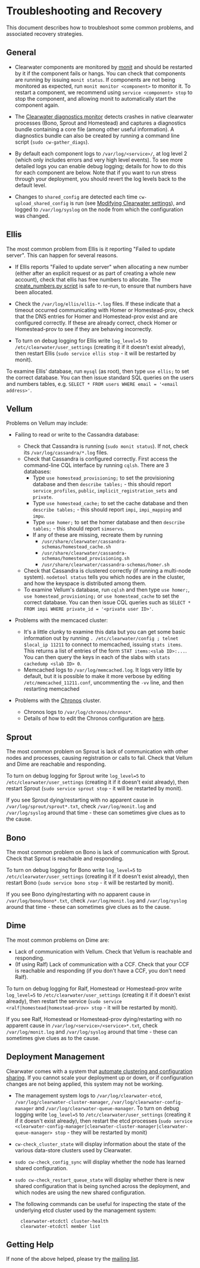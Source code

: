 # Troubleshooting and Recovery

This document describes how to troubleshoot some common problems, and associated recovery strategies.

## General

*  Clearwater components are monitored by [monit](http://mmonit.com/monit/) and should be restarted by it if the component fails or hangs.  You can check that components are running by issuing `monit status`.  If components are not being monitored as expected, run `monit monitor <component>` to monitor it. To restart a component, we recommend using `service <component> stop` to stop the component, and allowing monit to automatically start the component again.

*  The [Clearwater diagnostics monitor](https://github.com/Metaswitch/clearwater-infrastructure/blob/master/clearwater-diags-monitor.md) detects crashes in native clearwater processes (Bono, Sprout and Homestead) and captures a diagnostics bundle containing a core file (among other useful information).  A diagnostics bundle can also be created by running a command line script (`sudo cw-gather_diags`).

*  By default each component logs to `/var/log/<service>/`, at log level 2 (which only includes errors and very high level events). To see more detailed logs you can enable debug logging; details for how to do this for each component are below. Note that if you want to run stress through your deployment, you should revert the log levels back to the default level.

* Changes to `shared_config` are detected each time `cw-upload_shared_config` is run (see [Modifying Clearwater settings](Modifying_Clearwater_settings.md)), and logged to `/var/log/syslog` on the node from which the configuration was changed.

## Ellis

The most common problem from Ellis is it reporting "Failed to update server".  This can happen for several reasons.

*   If Ellis reports "Failed to update server" when allocating a new number (either after an explicit request or as part of creating a whole new account), check that ellis has free numbers to allocate.  The [create_numbers.py script](https://github.com/Metaswitch/ellis/blob/dev/docs/create-numbers.md) is safe to re-run, to ensure that numbers have been allocated.

*   Check the `/var/log/ellis/ellis-*.log` files.  If these indicate that a timeout occurred communicating with Homer or Homestead-prov, check that the DNS entries for Homer and Homestead-prov exist and are configured correctly.  If these are already correct, check Homer or Homestead-prov to see if they are behaving incorrectly.

*   To turn on debug logging for Ellis write `log_level=5` to `/etc/clearwater/user_settings` (creating it if it doesn't exist already), then restart Ellis (`sudo service ellis stop` - it will be restarted by monit).

To examine Ellis' database, run `mysql` (as root), then type `use ellis;` to set the correct database.  You can then issue standard SQL queries on the users and numbers tables, e.g. `SELECT * FROM users WHERE email = '<email address>'`.

## Vellum

Problems on Vellum may include:

* Failing to read or write to the Cassandra database:
    * Check that Cassandra is running (`sudo monit status`). If not, check its `/var/log/cassandra/*.log` files.
    * Check that Cassandra is configured correctly. First access the command-line CQL interface by running `cqlsh`. There are 3 databases:
        * Type `use homestead_provisioning;` to set the provisioning database and then `describe tables;` - this should report `service_profiles`, `public`, `implicit_registration_sets` and `private`.
        * Type `use homestead_cache;` to set the cache database and then `describe tables;` - this should report `impi`, `impi_mapping` and `impu`.
        * Type `use homer;` to set the homer database and then `describe tables;` - this should report `simservs`.
        * If any of these are missing, recreate them by running
            * `/usr/share/clearwater/cassandra-schemas/homestead_cache.sh`
            * `/usr/share/clearwater/cassandra-schemas/homestead_provisioning.sh`
            * `/usr/share/clearwater/cassandra-schemas/homer.sh`
    * Check that Cassandra is clustered correctly (if running a multi-node system). `nodetool status` tells you which nodes are in the cluster, and how the keyspace is distributed among them.
    * To examine Vellum's database, run `cqlsh` and then type `use homer;`, `use homestead_provisioning;` or `use homestead_cache` to set the correct database.  You can then issue CQL queries such as `SELECT * FROM impi WHERE private_id = '<private user ID>'`.

* Problems with the memcaced cluster:
    * It's a little clunky to examine this data but you can get some basic information out by running `. /etc/clearwater/config ; telnet $local_ip 11211` to connect to memcached, issuing `stats items`.  This returns a list of entries of the form `STAT items:<slab ID>:...`.  You can then query the keys in each of the slabs with `stats cachedump <slab ID> 0`.
    * Memcached logs to `/var/log/memcached.log`. It logs very little by default, but it is possible to make it more verbose by editing `/etc/memcached_11211.conf`, uncommenting the `-vv` line, and then restarting memcached

* Problems with the [Chronos](https://github.com/Metaswitch/chronos) cluster.
    * Chronos logs to `/var/log/chronos/chronos*`.
    * Details of how to edit the Chronos configuration are [here](https://github.com/Metaswitch/chronos/blob/dev/doc/configuration.md).

## Sprout

The most common problem on Sprout is lack of communication with other nodes and processes, causing registration or calls to fail. Check that Vellum and Dime are reachable and responding.

To turn on debug logging for Sprout write `log_level=5` to `/etc/clearwater/user_settings` (creating it if it doesn't exist already), then restart Sprout (`sudo service sprout stop` - it will be restarted by monit).

If you see Sprout dying/restarting with no apparent cause in `/var/log/sprout/sprout*.txt`, check `/var/log/monit.log` and `/var/log/syslog` around that time - these can sometimes give clues as to the cause.

## Bono

The most common problem on Bono is lack of communication with Sprout. Check that Sprout is reachable and responding.

To turn on debug logging for Bono write `log_level=5` to `/etc/clearwater/user_settings` (creating it if it doesn't exist already), then restart Bono (`sudo service bono stop` - it will be restarted by monit).

If you see Bono dying/restarting with no apparent cause in `/var/log/bono/bono*.txt`, check `/var/log/monit.log` and `/var/log/syslog` around that time - these can sometimes give clues as to the cause.

## Dime

The most common problems on Dime are:

* Lack of communication with Vellum. Check that Vellum is reachable and responding.
* (If using Ralf) Lack of communication with a CCF. Check that your CCF is reachable and responding (if you don't have a CCF, you don't need Ralf).

To turn on debug logging for Ralf, Homestead or Homestead-prov write `log_level=5` to `/etc/clearwater/user_settings` (creating it if it doesn't exist already), then restart the service (`sudo service <ralf|homestead|homestead-prov> stop` - it will be restarted by monit).

If you see Ralf, Homestead or Homestead-prov dying/restarting with no apparent cause in `/var/log/<service>/<service>*.txt`, check `/var/log/monit.log` and `/var/log/syslog` around that time - these can sometimes give clues as to the cause.

## Deployment Management

Clearwater comes with a system that [automate clustering and configuration sharing](Automatic_Clustering_Config_Sharing.md). If you cannot scale your deployment up or down, or if configuration changes are not being applied, this system may not be working.

* The management system logs to `/var/log/clearwater-etcd`, `/var/log/clearwater-cluster-manager`, `/var/log/clearwater-config-manager` and `/var/log/clearwater-queue-manager`. To turn on debug logging write `log_level=5` to `/etc/clearwater/user_settings` (creating it if it doesn't exist already), then restart the etcd processes (`sudo service <clearwater-config-manager|clearwater-cluster-manager|clearwater-queue-manager> stop` - they will be restarted by monit)
* `cw-check_cluster_state` will display information about the state of the various data-store clusters used by Clearwater.
* `sudo cw-check_config_sync` will display whether the node has learned shared configuration.
* `sudo cw-check_restart_queue_state` will display whether there is new shared configuration that is being synched across the deployment, and which nodes are using the new shared configuration.
* The following commands can be useful for inspecting the state of the underlying etcd cluster used by the management system:

        clearwater-etcdctl cluster-health
        clearwater-etcdctl member list

## Getting Help

If none of the above helped, please try the [mailing list](http://lists.projectclearwater.org/mailman/listinfo/clearwater_lists.projectclearwater.org).
